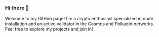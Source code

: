 ### Hi there 👋

Welcome to my GitHub page! I'm a crypto enthusiast specialized in node installation and an active validator in the Cosmos and Polkadot networks. Feel free to explore my projects and join in!

<!--
**aroslavbroarcuk/aroslavbroarcuk** is a ✨ _special_ ✨ repository because its `README.md` (this file) appears on your GitHub profile.

Here are some ideas to get you started:

- 🔭 I’m currently working on ...
- 🌱 I’m currently learning ...
- 👯 I’m looking to collaborate on ...
- 🤔 I’m looking for help with ...
- 💬 Ask me about ...
- 📫 How to reach me: ...
- 😄 Pronouns: ...
- ⚡ Fun fact: ...
-->
